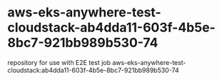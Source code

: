 # aws-eks-anywhere-test-cloudstack-ab4dda11-603f-4b5e-8bc7-921bb989b530-74
repository for use with E2E test job aws-eks-anywhere-test-cloudstack:ab4dda11-603f-4b5e-8bc7-921bb989b530-74
